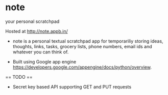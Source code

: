 note
====

your personal scratchpad


Hosted at http://note.appb.in/


* note is a personal textual scratchpad app 
for temporariliy storing ideas, thoughts, 
links, tasks, grocery lists, phone numbers, email ids and whatever you can think of.

* Built using Google app engine <https://developers.google.com/appengine/docs/python/overview>.


== TODO ==
* Secret key based API supporting GET and PUT requests


